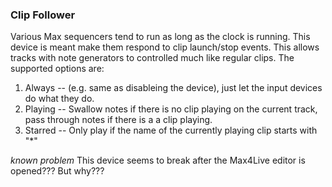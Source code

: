 ### Clip Follower

Various Max sequencers tend to run as long as the clock is running.  This device is meant make them respond to clip launch/stop events.
This allows tracks with note generators to controlled much like regular clips.  The supported options are:

1) Always -- (e.g. same as disableing the device), just let the input devices do what they do.
2) Playing -- Swallow notes if there is no clip playing on the current track, pass through notes if there is a a clip playing.
3) Starred -- Only play if the name of the currently playing clip starts with "*"

*known problem*
This device seems to break after the Max4Live editor is opened??? But why???
